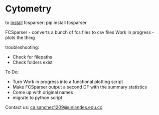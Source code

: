 # Cytometry

to [install](https://github.com/eyurtsev/fcsparser) fcsparser:  pip install fcsparser

FCSparser - converts a bunch of fcs files to csv files
Work in progress - plots the thing

troubleshooting:
- Check for filepaths
- Check folders exist

To Do:
- Turn Work in progress into a functional plotting script 
- Make FCSparser output a second DF with the summary statistics
- Come up with original names
- migrate to python script

Contact us: ca.sanchez1209@uniandes.edu.co
